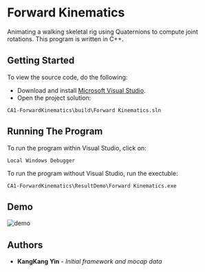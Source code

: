 # Forward Kinematics

Animating a walking skeletal rig using Quaternions to compute joint rotations. This program is written in C++.

## Getting Started

To view the source code, do the following:

* Download and install [Microsoft Visual Studio](https://visualstudio.microsoft.com/downloads/).
* Open the project solution:

```
CA1-ForwardKinematics\build\Forward Kinematics.sln
```

## Running The Program

To run the program within Visual Studio, click on:
```
Local Windows Debugger
```
To run the program without Visual Studio, run the exectuble:
```
CA1-ForwardKinematics\ResultDemo\Forward Kinematics.exe
```

## Demo

![demo](https://github.com/joshilp/joshilp.github.io/blob/master/images/CA1-ForwardKinematics/ca1.gif?raw=true)



## Authors

* **KangKang Yin** - *Initial framework and mocap data*